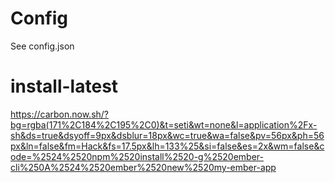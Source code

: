 # Config
See config.json

# install-latest 

https://carbon.now.sh/?bg=rgba(171%2C184%2C195%2C0)&t=seti&wt=none&l=application%2Fx-sh&ds=true&dsyoff=9px&dsblur=18px&wc=true&wa=false&pv=56px&ph=56px&ln=false&fm=Hack&fs=17.5px&lh=133%25&si=false&es=2x&wm=false&code=%2524%2520npm%2520install%2520-g%2520ember-cli%250A%2524%2520ember%2520new%2520my-ember-app

